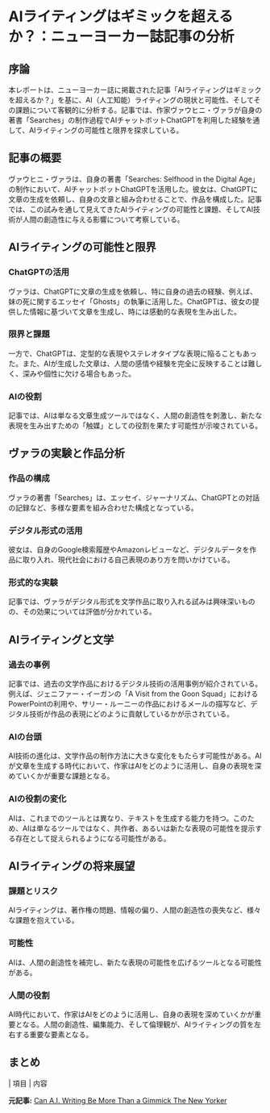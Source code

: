 # AIライティングはギミックを超えるか？：ニューヨーカー誌記事の分析

## 序論

本レポートは、ニューヨーカー誌に掲載された記事「AIライティングはギミックを超えるか？」を基に、AI（人工知能）ライティングの現状と可能性、そしてその課題について客観的に分析する。記事では、作家ヴァウヒニ・ヴァラが自身の著書「Searches」の制作過程でAIチャットボットChatGPTを利用した経験を通して、AIライティングの可能性と限界を探求している。

## 記事の概要

ヴァウヒニ・ヴァラは、自身の著書「Searches: Selfhood in the Digital Age」の制作において、AIチャットボットChatGPTを活用した。彼女は、ChatGPTに文章の生成を依頼し、自身の文章と組み合わせることで、作品を構成した。記事では、この試みを通して見えてきたAIライティングの可能性と課題、そしてAI技術が人間の創造性に与える影響について考察している。

## AIライティングの可能性と限界

### ChatGPTの活用

ヴァラは、ChatGPTに文章の生成を依頼し、特に自身の過去の経験、例えば、妹の死に関するエッセイ「Ghosts」の執筆に活用した。ChatGPTは、彼女の提供した情報に基づいて文章を生成し、時には感動的な表現を生み出した。

### 限界と課題

一方で、ChatGPTは、定型的な表現やステレオタイプな表現に陥ることもあった。また、AIが生成した文章は、人間の感情や経験を完全に反映することは難しく、深みや個性に欠ける場合もあった。

### AIの役割

記事では、AIは単なる文章生成ツールではなく、人間の創造性を刺激し、新たな表現を生み出すための「触媒」としての役割を果たす可能性が示唆されている。

## ヴァラの実験と作品分析

### 作品の構成

ヴァラの著書「Searches」は、エッセイ、ジャーナリズム、ChatGPTとの対話の記録など、多様な要素を組み合わせた構成となっている。

### デジタル形式の活用

彼女は、自身のGoogle検索履歴やAmazonレビューなど、デジタルデータを作品に取り入れ、現代社会における自己表現のあり方を問いかけている。

### 形式的な実験

記事では、ヴァラがデジタル形式を文学作品に取り入れる試みは興味深いものの、その効果については評価が分かれている。

## AIライティングと文学

### 過去の事例

記事では、過去の文学作品におけるデジタル技術の活用事例が紹介されている。例えば、ジェニファー・イーガンの「A Visit from the Goon Squad」におけるPowerPointの利用や、サリー・ルーニーの作品におけるメールの描写など、デジタル技術が作品の表現にどのように貢献しているかが示されている。

### AIの台頭

AI技術の進化は、文学作品の制作方法に大きな変化をもたらす可能性がある。AIが文章を生成する時代において、作家はAIをどのように活用し、自身の表現を深めていくかが重要な課題となる。

### AIの役割の変化

AIは、これまでのツールとは異なり、テキストを生成する能力を持つ。このため、AIは単なるツールではなく、共作者、あるいは新たな表現の可能性を提示する存在として捉えられるようになる可能性がある。

## AIライティングの将来展望

### 課題とリスク

AIライティングは、著作権の問題、情報の偏り、人間の創造性の喪失など、様々な課題を抱えている。

### 可能性

AIは、人間の創造性を補完し、新たな表現の可能性を広げるツールとなる可能性がある。

### 人間の役割

AI時代において、作家はAIをどのように活用し、自身の表現を深めていくかが重要となる。人間の創造性、編集能力、そして倫理観が、AIライティングの質を左右する重要な要素となる。

## まとめ

| 項目 | 内容 

**元記事:** [Can A.I. Writing Be More Than a Gimmick The New Yorker](https://www.newyorker.com/books/under-review/can-ai-writing-be-more-than-a-gimmick)